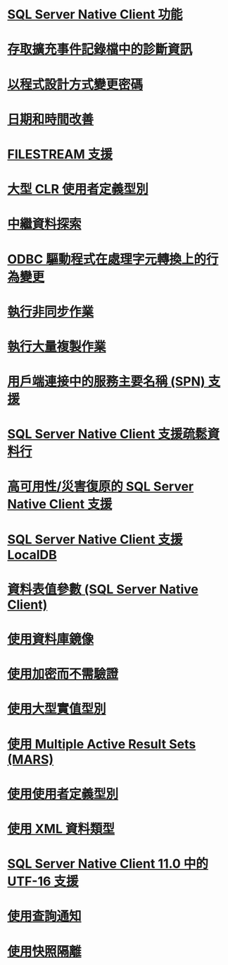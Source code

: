 # [SQL Server Native Client 功能](sql-server-native-client-features.md)

# [存取擴充事件記錄檔中的診斷資訊](accessing-diagnostic-information-in-the-extended-events-log.md)
# [以程式設計方式變更密碼](changing-passwords-programmatically.md)
# [日期和時間改善](date-and-time-improvements.md)
# [FILESTREAM 支援](filestream-support.md)
# [大型 CLR 使用者定義型別](large-clr-user-defined-types.md)
# [中繼資料探索](metadata-discovery.md)
# [ODBC 驅動程式在處理字元轉換上的行為變更](odbc-driver-behavior-change-when-handling-character-conversions.md)
# [執行非同步作業](performing-asynchronous-operations.md)
# [執行大量複製作業](performing-bulk-copy-operations.md)
# [用戶端連接中的服務主要名稱 (SPN) 支援](service-principal-name-spn-support-in-client-connections.md)
# [SQL Server Native Client 支援疏鬆資料行](sparse-columns-support-in-sql-server-native-client.md)
# [高可用性/災害復原的 SQL Server Native Client 支援](sql-server-native-client-support-for-high-availability-disaster-recovery.md)
# [SQL Server Native Client 支援 LocalDB](sql-server-native-client-support-for-localdb.md)
# [資料表值參數 (SQL Server Native Client)](table-valued-parameters-sql-server-native-client.md)
# [使用資料庫鏡像](using-database-mirroring.md)
# [使用加密而不需驗證](using-encryption-without-validation.md)
# [使用大型實值型別](using-large-value-types.md)
# [使用 Multiple Active Result Sets (MARS)](using-multiple-active-result-sets-mars.md)
# [使用使用者定義型別](using-user-defined-types.md)
# [使用 XML 資料類型](using-xml-data-types.md)
# [SQL Server Native Client 11.0 中的 UTF-16 支援](utf-16-support-in-sql-server-native-client-11-0.md)
# [使用查詢通知](working-with-query-notifications.md)
# [使用快照隔離](working-with-snapshot-isolation.md)

